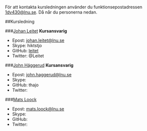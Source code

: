 För att kontakta kursledningen använder du funktionsepostadressen [1dv430@lnu.se](mailto:1dv430@lnu.se). Då når du personerna nedan. 

##Kursledning

###[Johan Leitet](http://lnu.se/personal/johan.leitet)
__Kursansvarig__

* Epost: johan.leitet@lnu.se
* Skype: hiktstjo
* GitHub: [leitet](https://github.com/leitet)
* Twitter: @Leitet

###[John Häggerud](http://lnu.se/personal/john.haggerud)
__Kursansvarig__

* Epost: john.haggerud@lnu.se
* Skype: 
* GitHub: thajo
* Twitter:

###[Mats Loock](http://lnu.se/personal/mats.loock)

* Epost: mats.loock@lnu.se
* Skype:
* GitHub: 
* Twitter: